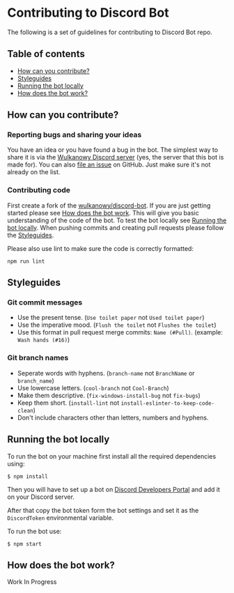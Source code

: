 # Contributing to Discord Bot

The following is a set of guidelines for contributing to Discord Bot repo.

## Table of contents

- [How can you contribute?](#how-can-you-contribute)
- [Styleguides](#styleguides)
- [Running the bot locally](#running-the-bot-locally)
- [How does the bot work?](#how-does-the-bot-work)

## How can you contribute?

### Reporting bugs and sharing your ideas

You have an idea or you have found a bug in the bot. The simplest way to share it is via the [Wulkanowy Discord server](https://discord.gg/vccAQBr) (yes, the server that this bot is made for). You can also [file an issue](https://github.com/wulkanowy/discord-bot/issues) on GitHub. Just make sure it's not already on the list.

### Contributing code

First create a fork of the [wulkanowy/discord-bot](https://github.com/wulkanowy/discord-bot). If you are just getting started please see [How does the bot work](#how-does-the-bot-work). This will give you basic understanding of the code of the bot. To test the bot locally see [Running the bot locally](#running-the-bot-locally).
When pushing commits and creating pull requests please follow the [Styleguides](#styleguides).

Please also use lint to make sure the code is correctly formatted:
```shell
npm run lint
```

## Styleguides

### Git commit messages

- Use the present tense. (`Use toilet paper` not `Used toilet paper`)
- Use the imperative mood. (`Flush the toilet` not `Flushes the toilet`)
- Use this format in pull request merge commits: `Name (#Pull)`. (example: `Wash hands (#16)`)

### Git branch names

- Seperate words with hyphens. (`branch-name` not `BranchName` or `branch_name`)
- Use lowercase letters. (`cool-branch` not `Cool-Branch`)
- Make them descriptive. (`fix-windows-install-bug` not `fix-bugs`)
- Keep them short. (`install-lint` not `install-eslinter-to-keep-code-clean`)
- Don't include characters other than letters, numbers and hyphens.

## Running the bot locally

To run the bot on your machine first install all the required dependencies using:
```shell
$ npm install
```

Then you will have to set up a bot on [Discord Developers Portal](https://discordapp.com/developers) and add it on your Discord server.

After that copy the bot token form the bot settings and set it as the `DiscordToken` environmental variable.

To run the bot use:
```shell
$ npm start
```

## How does the bot work?

Work In Progress
